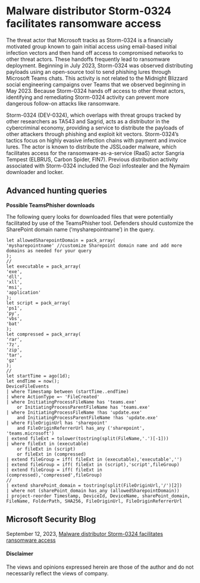 # Malware distributor Storm-0324 facilitates ransomware access
The threat actor that Microsoft tracks as Storm-0324 is a financially motivated group known to gain initial access using email-based initial infection vectors and then hand off access to compromised networks to other threat actors. 
These handoffs frequently lead to ransomware deployment. Beginning in July 2023, Storm-0324 was observed distributing payloads using an open-source tool to send phishing lures through Microsoft Teams chats. 
This activity is not related to the Midnight Blizzard social engineering campaigns over Teams that we observed beginning in May 2023. 
Because Storm-0324 hands off access to other threat actors, identifying and remediating Storm-0324 activity can prevent more dangerous follow-on attacks like ransomware.

Storm-0324 (DEV-0324), which overlaps with threat groups tracked by other researchers as TA543 and Sagrid, acts as a distributor in the cybercriminal economy, providing a service to distribute the payloads of other attackers through phishing and exploit kit vectors.
Storm-0324’s tactics focus on highly evasive infection chains with payment and invoice lures. 
The actor is known to distribute the JSSLoader malware, which facilitates access for the ransomware-as-a-service (RaaS) actor Sangria Tempest (ELBRUS, Carbon Spider, FIN7). 
Previous distribution activity associated with Storm-0324 included the Gozi infostealer and the Nymaim downloader and locker.

## Advanced hunting queries
**Possible TeamsPhisher downloads** 

The following query looks for downloaded files that were potentially facilitated by use of the TeamsPhisher tool. 
Defenders should customize the SharePoint domain name (‘mysharepointname’) in the query.

```kusto
let allowedSharepointDomain = pack_array(
'mysharepointname' //customize Sharepoint domain name and add more domains as needed for your query
);
//
let executable = pack_array(
'exe',
'dll',
'xll',
'msi',
'application'
);
let script = pack_array(
'ps1',
'py',
'vbs',
'bat'
);
let compressed = pack_array(
'rar',
'7z',
'zip',
'tar',
'gz'
);
//
let startTime = ago(1d);
let endTime = now();
DeviceFileEvents
| where Timestamp between (startTime..endTime)
| where ActionType =~ 'FileCreated'
| where InitiatingProcessFileName has 'teams.exe'
    or InitiatingProcessParentFileName has 'teams.exe'
| where InitiatingProcessFileName !has 'update.exe'
    and InitiatingProcessParentFileName !has 'update.exe'
| where FileOriginUrl has 'sharepoint'
    and FileOriginReferrerUrl has_any ('sharepoint', 'teams.microsoft')
| extend fileExt = tolower(tostring(split(FileName,'.')[-1]))
| where fileExt in (executable)
    or fileExt in (script)
    or fileExt in (compressed)
| extend fileGroup = iff( fileExt in (executable),'executable','')
| extend fileGroup = iff( fileExt in (script),'script',fileGroup)
| extend fileGroup = iff( fileExt in (compressed),'compressed',fileGroup)
//
| extend sharePoint_domain = tostring(split(FileOriginUrl,'/')[2])
| where not (sharePoint_domain has_any (allowedSharepointDomain))
| project-reorder Timestamp, DeviceId, DeviceName, sharePoint_domain, FileName, FolderPath, SHA256, FileOriginUrl, FileOriginReferrerUrl
```

## Microsoft Security Blog
September 12, 2023, [Malware distributor Storm-0324 facilitates ransomware access](https://www.microsoft.com/en-us/security/blog/2023/09/12/malware-distributor-storm-0324-facilitates-ransomware-access/)

#### Disclaimer
The views and opinions expressed herein are those of the author and do not necessarily reflect the views of company.

